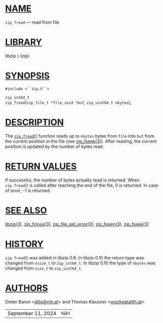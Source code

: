 # [NAME](#NAME)

`zip_fread` — read from file

# [LIBRARY](#LIBRARY)

libzip (-lzip)

# [SYNOPSIS](#SYNOPSIS)

`#include <``zip.h``>`

`zip_int64_t`  
`zip_fread`(`zip_file_t *file`, `void *buf`, `zip_uint64_t nbytes`);

# [DESCRIPTION](#DESCRIPTION)

The [`zip_fread`](#zip_fread)() function reads up to `nbytes` bytes from
`file` into `buf` from the current position in the file (see
[zip_fseek(3)](zip_fseek.md)). After reading, the current position is
updated by the number of bytes read.

# [RETURN VALUES](#RETURN_VALUES)

If successful, the number of bytes actually read is returned. When
`zip_fread`() is called after reaching the end of the file, 0 is
returned. In case of error, -1 is returned.

# [SEE ALSO](#SEE_ALSO)

[libzip(3)](libzip.md), [zip_fclose(3)](zip_fclose.md),
[zip_file_get_error(3)](zip_file_get_error.md),
[zip_fopen(3)](zip_fopen.md), [zip_fseek(3)](zip_fseek.md)

# [HISTORY](#HISTORY)

`zip_fread`() was added in libzip 0.6. In libzip 0.10 the return type
was changed from `ssize_t` to `zip_int64_t`. In libzip 0.10 the type of
`nbytes` was changed from `size_t` to `zip_uint64_t`.

# [AUTHORS](#AUTHORS)

Dieter Baron \<[dillo@nih.at](mailto:dillo@nih.at)\> and Thomas Klausner
\<[wiz@gatalith.at](mailto:wiz@gatalith.at)\>

|                    |     |
|--------------------|-----|
| September 11, 2024 | NiH |
